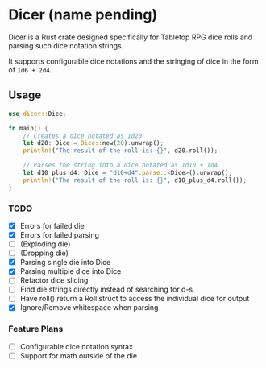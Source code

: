 # Dicer (name pending)

Dicer is a Rust crate designed specifically for Tabletop RPG dice rolls and parsing such dice notation strings.

It supports configurable dice notations and the stringing of dice in the form of `1d6 + 2d4`.

## Usage
```rust
use dicer::Dice;

fn main() {
    // Creates a dice notated as 1d20
    let d20: Dice = Dice::new(20).unwrap();
    println!("The result of the roll is: {}", d20.roll());

    // Parses the string into a dice notated as 1d10 + 1d4
    let d10_plus_d4: Dice = "d10+d4".parse::<Dice>().unwrap();
    println!("The result of the roll is: {}", d10_plus_d4.roll());
}
```

### TODO
- [x] Errors for failed die
- [x] Errors for failed parsing
- [ ] (Exploding die)
- [ ] (Dropping die)
- [x] Parsing single die into Dice
- [x] Parsing multiple dice into Dice
- [ ] Refactor dice slicing
- [ ] Find die strings directly instead of searching for d-s
- [ ] Have roll() return a Roll struct to access the individual dice for output
- [x] Ignore/Remove whitespace when parsing
 
### Feature Plans
- [ ] Configurable dice notation syntax
- [ ] Support for math outside of the die